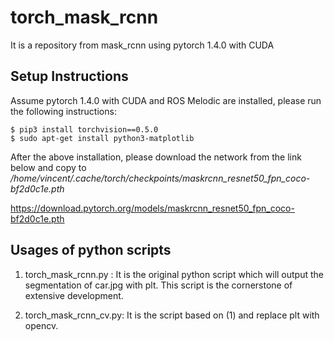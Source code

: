 # torch_mask_rcnn
It is a repository from mask_rcnn using pytorch 1.4.0 with CUDA

## Setup Instructions
Assume pytorch 1.4.0 with CUDA and ROS Melodic are installed, please run the following instructions:

```
$ pip3 install torchvision==0.5.0
$ sudo apt-get install python3-matplotlib
```

After the above installation, please download the network from the link below and copy to */home/vincent/.cache/torch/checkpoints/maskrcnn_resnet50_fpn_coco-bf2d0c1e.pth*

https://download.pytorch.org/models/maskrcnn_resnet50_fpn_coco-bf2d0c1e.pth

## Usages of python scripts
1) torch_mask_rcnn.py : It is the original python script which will output the segmentation of car.jpg with plt. This script is the cornerstone of extensive development.

2) torch_mask_rcnn_cv.py: It is the script based on (1) and replace plt with opencv.



